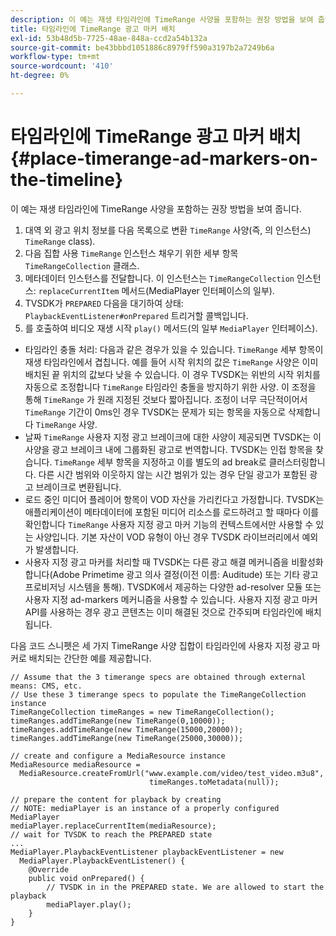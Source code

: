 ```yaml
---
description: 이 예는 재생 타임라인에 TimeRange 사양을 포함하는 권장 방법을 보여 줍니다.
title: 타임라인에 TimeRange 광고 마커 배치
exl-id: 53b48d5b-7725-48ae-848a-ccd2a54b132a
source-git-commit: be43bbbd1051886c8979ff590a3197b2a7249b6a
workflow-type: tm+mt
source-wordcount: '410'
ht-degree: 0%

---
```


# 타임라인에 TimeRange 광고 마커 배치 {#place-timerange-ad-markers-on-the-timeline}

이 예는 재생 타임라인에 TimeRange 사양을 포함하는 권장 방법을 보여 줍니다.

1. 대역 외 광고 위치 정보를 다음 목록으로 변환 `TimeRange` 사양(즉, 의 인스턴스) `TimeRange` class).
1. 다음 집합 사용 `TimeRange` 인스턴스 채우기 위한 세부 항목 `TimeRangeCollection` 클래스.
1. 메타데이터 인스턴스를 전달합니다. 이 인스턴스는 `TimeRangeCollection` 인스턴스: `replaceCurrentItem` 메서드(MediaPlayer 인터페이스의 일부).
1. TVSDK가 `PREPARED` 다음을 대기하여 상태: `PlaybackEventListener#onPrepared` 트리거할 콜백입니다.
1. 를 호출하여 비디오 재생 시작 `play()` 메서드(의 일부 `MediaPlayer` 인터페이스).

* 타임라인 충돌 처리: 다음과 같은 경우가 있을 수 있습니다. `TimeRange` 세부 항목이 재생 타임라인에서 겹칩니다. 예를 들어 시작 위치의 값은 `TimeRange` 사양은 이미 배치된 끝 위치의 값보다 낮을 수 있습니다. 이 경우 TVSDK는 위반의 시작 위치를 자동으로 조정합니다 `TimeRange` 타임라인 충돌을 방지하기 위한 사양. 이 조정을 통해 `TimeRange` 가 원래 지정된 것보다 짧아집니다. 조정이 너무 극단적이어서 `TimeRange` 기간이 0ms인 경우 TVSDK는 문제가 되는 항목을 자동으로 삭제합니다 `TimeRange` 사양.
* 날짜 `TimeRange` 사용자 지정 광고 브레이크에 대한 사양이 제공되면 TVSDK는 이 사양을 광고 브레이크 내에 그룹화된 광고로 번역합니다. TVSDK는 인접 항목을 찾습니다. `TimeRange` 세부 항목을 지정하고 이를 별도의 ad break로 클러스터링합니다. 다른 시간 범위와 이웃하지 않는 시간 범위가 있는 경우 단일 광고가 포함된 광고 브레이크로 변환됩니다.
* 로드 중인 미디어 플레이어 항목이 VOD 자산을 가리킨다고 가정합니다. TVSDK는 애플리케이션이 메타데이터에 포함된 미디어 리소스를 로드하려고 할 때마다 이를 확인합니다 `TimeRange` 사용자 지정 광고 마커 기능의 컨텍스트에서만 사용할 수 있는 사양입니다. 기본 자산이 VOD 유형이 아닌 경우 TVSDK 라이브러리에서 예외가 발생합니다.
* 사용자 지정 광고 마커를 처리할 때 TVSDK는 다른 광고 해결 메커니즘을 비활성화합니다(Adobe Primetime 광고 의사 결정(이전 이름: Auditude) 또는 기타 광고 프로비저닝 시스템을 통해). TVSDK에서 제공하는 다양한 ad-resolver 모듈 또는 사용자 지정 ad-markers 메커니즘을 사용할 수 있습니다. 사용자 지정 광고 마커 API를 사용하는 경우 광고 콘텐츠는 이미 해결된 것으로 간주되며 타임라인에 배치됩니다.

다음 코드 스니펫은 세 가지 TimeRange 사양 집합이 타임라인에 사용자 지정 광고 마커로 배치되는 간단한 예를 제공합니다.

```java>
// Assume that the 3 timerange specs are obtained through external means: CMS, etc. 
// Use these 3 timerange specs to populate the TimeRangeCollection instance 
TimeRangeCollection timeRanges = new TimeRangeCollection();  
timeRanges.addTimeRange(new TimeRange(0,10000)); 
timeRanges.addTimeRange(new TimeRange(15000,20000)); 
timeRanges.addTimeRange(new TimeRange(25000,30000)); 
 
// create and configure a MediaResource instance 
MediaResource mediaResource =  
  MediaResource.createFromUrl("www.example.com/video/test_video.m3u8",  
                               timeRanges.toMetadata(null)); 
 
// prepare the content for playback by creating 
// NOTE: mediaPlayer is an instance of a properly configured MediaPlayer  
mediaPlayer.replaceCurrentItem(mediaResource); 
// wait for TVSDK to reach the PREPARED state 
... 
MediaPlayer.PlaybackEventListener playbackEventListener = new 
  MediaPlayer.PlaybackEventListener() { 
    @Override 
    public void onPrepared() { 
        // TVSDK in in the PREPARED state. We are allowed to start the playback  
        mediaPlayer.play(); 
    } 
} 
```
